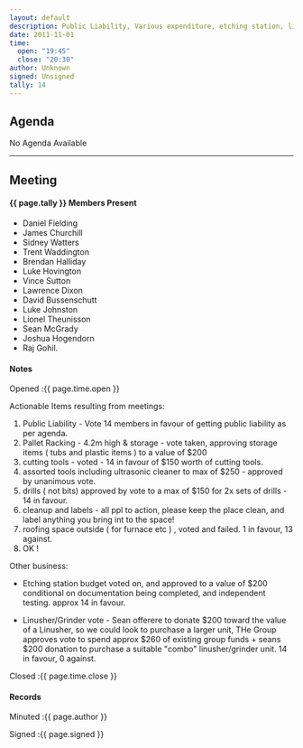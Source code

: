 ```yaml
---
layout: default
description: Public Liability, Various expenditure, etching station, linusher
date: 2011-11-01
time:
  open: "19:45"
  close: "20:30"
author: Unknown
signed: Unsigned
tally: 14
---
```


## Agenda

No Agenda Available

---

## Meeting

#### {{ page.tally }} Members Present

* Daniel Fielding
* James Churchill
* Sidney Watters
* Trent Waddington
* Brendan Halliday
* Luke Hovington
* Vince Sutton
* Lawrence Dixon
* David Bussenschutt
* Luke Johnston
* Lionel Theunisson
* Sean McGrady
* Joshua Hogendorn
* Raj Gohil.

#### Notes

Opened
:{{ page.time.open }}

Actionable Items resulting from meetings:

1. Public Liability  - Vote 14 members in favour of getting public liability as per agenda.
2. Pallet Racking - 4.2m high & storage  - vote taken, approving storage items ( tubs and plastic items ) to a value of $200
3. cutting tools - voted - 14 in favour of  $150  worth of cutting tools.
4. assorted tools including ultrasonic cleaner to max of $250 - approved by unanimous vote. 
5. drills ( not bits) approved by vote to a max of $150 for 2x sets of drills   - 14 in favour.
6. cleanup and labels - all ppl to action, please keep the place clean, and label anything you bring int to the space! 
7. roofing space outside ( for furnace etc ) , voted and failed.   1 in favour, 13 against. 
8. OK ! 

Other business: 

* Etching station budget voted on, and approved to a value of $200 conditional on documentation being completed, and independent testing. approx 14 in favour.

* Linusher/Grinder vote -  Sean offerere to donate $200 toward the value of a Linusher, so we could look to purchase a larger unit,  THe Group approves vote to spend approx $260 of existing group funds + seans $200 donation to purchase a suitable "combo" linusher/grinder unit.   14 in favour, 0 against.

Closed
:{{ page.time.close }}

#### Records

Minuted
:{{ page.author }}

Signed
:{{ page.signed }}
